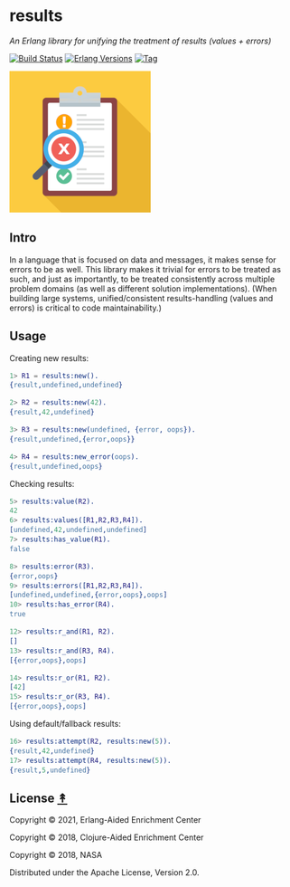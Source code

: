 # results

*An Erlang library for unifying the treatment of results (values + errors)*

[![Build Status][gh-actions-badge]][gh-actions]
[![Erlang Versions][erlang-badge]][versions]
[![Tag][github-tag-badge]][github-tag]

[![Project Logo][logo]][logo-large]

## Intro

In a language that is focused on data and messages, it makes sense for errors to be as
well. This library makes it trivial for errors to be treated as such, and just as importantly,
to be treated consistently across multiple problem domains (as well as different solution implementations). (When building large systems, unified/consistent results-handling (values and errors) is critical to code maintainability.)

## Usage

Creating new results:

``` erlang
1> R1 = results:new().
{result,undefined,undefined}
```

``` erlang
2> R2 = results:new(42).
{result,42,undefined}
```

``` erlang
3> R3 = results:new(undefined, {error, oops}).
{result,undefined,{error,oops}}
```

``` erlang
4> R4 = results:new_error(oops).
{result,undefined,oops}
```

Checking results:

``` erlang
5> results:value(R2).
42
6> results:values([R1,R2,R3,R4]).
[undefined,42,undefined,undefined]
7> results:has_value(R1).
false
```

``` erlang
8> results:error(R3).
{error,oops}
9> results:errors([R1,R2,R3,R4]).
[undefined,undefined,{error,oops},oops]
10> results:has_error(R4).
true
```

``` erlang
12> results:r_and(R1, R2).
[]
13> results:r_and(R3, R4).
[{error,oops},oops]
```

``` erlang
14> results:r_or(R1, R2).
[42]
15> results:r_or(R3, R4).
[{error,oops},oops]
```

Using default/fallback results:

``` erlang
16> results:attempt(R2, results:new(5)).
{result,42,undefined}
17> results:attempt(R4, results:new(5)).
{result,5,undefined}
```


## License [&#x219F;](#contents)

Copyright © 2021, Erlang-Aided Enrichment Center

Copyright © 2018, Clojure-Aided Enrichment Center

Copyright © 2018, NASA

Distributed under the Apache License, Version 2.0.

[//]: ---Named-Links---

[logo]: priv/images/logo.png
[logo-large]: priv/images/logo-large.png
[github]: https://github.com/erlsci/results
[gh-actions-badge]: https://github.com/erlsci/results/workflows/ci%2Fcd/badge.svg
[gh-actions]: https://github.com/erlsci/results/actions
[erlang-badge]: https://img.shields.io/badge/erlang-19%20to%2024-blue.svg
[versions]: https://github.com/erlsci/results/blob/master/.github/workflows/cicd.yml
[github-tag]: https://github.com/erlsci/results/tags
[github-tag-badge]: https://img.shields.io/github/tag/erlsci/results.svg
[github-downloads]: https://img.shields.io/github/downloads/erlsci/results/total.svg
